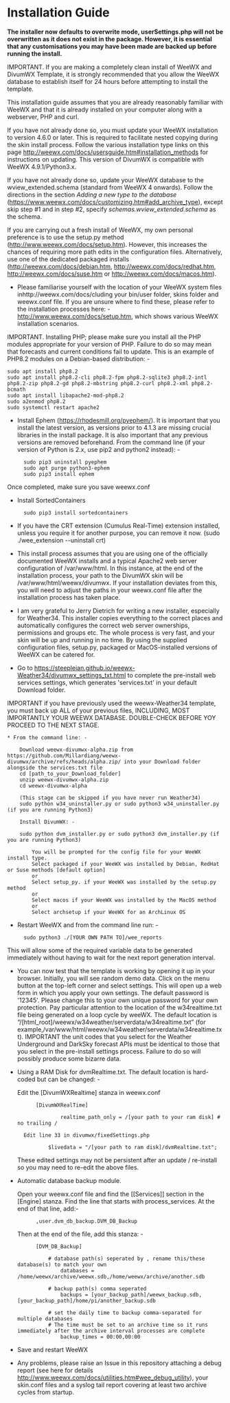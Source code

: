 
# Installation Guide

**The installer now defaults to overwrite mode, userSettings.php will not be overwritten as it does not exist in the package. However, it is essential that any customisations you may have been made are backed up before running the install.**

IMPORTANT. If you are making a completely clean install of WeeWX and DivumWX Template, it is strongly recommended that you allow the WeeWX database to establish itself for 24 hours before attempting to install the template.

This installation guide assumes that you are already reasonably familiar with WeeWX and that it is already installed on your computer along with a webserver, PHP and curl.

If you have not already done so, you must update your WeeWX installation to version 4.6.0 or later. This is required to facilitate nested copying during the skin install process. Follow the various installation type links on this page http://weewx.com/docs/usersguide.htm#installation_methods for instructions on updating. This version of DivumWX is compatible with WeeWX 4.9.1/Python3.x.

If you have not already done so, update your WeeWX database to the wview_extended.schema (standard from WeeWX 4 onwards). Follow the directions in the section *Adding a new type to the database* (https://www.weewx.com/docs/customizing.htm#add_archive_type), except skip step #1 and in step #2, specify *schemas.wview_extended.schema* as the schema. 

If you are carrying out a fresh install of WeeWX, my own personal preference is to use the setup.py method (http://www.weewx.com/docs/setup.htm). However, this increases the chances of requiring more path edits in the configuration files. Alternatively, use one of the dedicated packaged installs (http://weewx.com/docs/debian.htm, http://weewx.com/docs/redhat.htm, http://weewx.com/docs/suse.htm or http://weewx.com/docs/macos.htm).

* Please familiarise yourself with the location of your WeeWX system files inhttp://weewx.com/docs/cluding your bin/user folder, skins folder and weewx.conf file. If you are unsure where to find these, please refer to the installation processes here: - http://www.weewx.com/docs/setup.htm, which shows various WeeWX installation scenarios.

IMPORTANT. Installing PHP; please make sure you install all the PHP modules appropriate for your version of PHP. Failure to do so may mean that forecasts and current conditions fail to update. This is an example of PHP8.2 modules on a Debian-based distribution: -

	sudo apt install php8.2
	sudo apt install php8.2-cli php8.2-fpm php8.2-sqlite3 php8.2-intl php8.2-zip php8.2-gd php8.2-mbstring php8.2-curl php8.2-xml php8.2-bcmath
	sudo apt install libapache2-mod-php8.2
	sudo a2enmod php8.2
	sudo systemctl restart apache2

* Install Ephem (https://rhodesmill.org/pyephem/). It is important that you install the latest version, as versions prior to 4.1.3 are missing crucial libraries in the install package. It is also important that any previous versions are removed beforehand. From the command line (if your version of Python is 2.x, use pip2 and python2 instead): -

        sudo pip3 uninstall pyephem
		sudo apt purge python3-ephem
		sudo pip3 install ephem

Once completed, make sure you save weewx.conf

* Install SortedContainers

		sudo pip3 install sortedcontainers

* If you have the CRT extension (Cumulus Real-Time) extension installed, unless you require it for another purpose, you can remove it now. (sudo ./wee_extension --uninstall crt)

* This install process assumes that you are using one of the officially documented WeeWX installs and a typical Apache2 web server configuration of /var/www/html. In this instance, at the end of the installation process, your path to the DivumWX skin will be /var/www/html/weewx/divumwx. If your installation deviates from this, you will need to adjust the paths in your weewx.conf file after the installation process has taken place.

* I am very grateful to Jerry Dietrich for writing a new installer, especially for Weather34. This installer copies everything to the correct places and automatically configures the correct web server ownerships, permissions and groups etc. The whole process is very fast, and your skin will be up and running in no time. By using the supplied configuration files, setup.py, packaged or MacOS-installed versions of WeeWX can be catered for.

* Go to https://steepleian.github.io/weewx-Weather34/divumwx_settings_txt.html to complete the pre-install web services settings, which generates 'services.txt' in your default Download folder. 


IMPORTANT if you have previously used the weewx-Weather34 template, you must back up ALL of your previous files, INCLUDING, MOST IMPORTANTLY YOUR WEEWX DATABASE. DOUBLE-CHECK BEFORE YOY PROCEED TO THE NEXT STAGE.

    * From the command line: - 
                
		Download weewx-divumwx-alpha.zip from https://github.com/Millardiang/weewx-divumwx/archive/refs/heads/alpha.zip/ into your Download folder alongside the services.txt file
		cd [path_to_your_Download_folder]
		unzip weewx-divumwx-alpha.zip
		cd weewx-divumwx-alpha

		(This stage can be skipped if you have never run Weather34)
        sudo python w34_uninstaller.py or sudo python3 w34_uninstaller.py (if you are running Python3)

		Install DivumWX: -

		sudo python dvm_installer.py or sudo python3 dvm_installer.py (if you are running Python3)
		
		    You will be prompted for the config file for your WeeWX install type.
		    Select packaged if your WeeWX was installed by Debian, RedHat or Suse methods [default option]
		    or
		    Select setup_py. if your WeeWX was installed by the setup.py method
		    or
		    Select macos if your WeeWX was installed by the MacOS method
			or
		    Select archsetup if your WeeWX for an ArchLinux OS 
		


* Restart WeeWX and from the command line run: -
            	
		sudo python3 ./[YOUR OWN PATH TO]/wee_reports

This will allow some of the required variable data to be generated immediately without having to wait for the next report generation interval.

* You can now test that the template is working by opening it up in your browser. Initially, you will see random demo data. Click on the menu button at the top-left corner and select settings. This will open up a web form in which you apply your own settings. The default password is '12345'. Please change this to your own unique password for your own protection. Pay particular attention to the location of the w34realtime.txt file being generated on a loop cycle by weeWX. The default location is “/[html_root]/weewx/w34weather/serverdata/w34realtime.txt” (for example,/var/www/html/weewx/w34weather/serverdata/w34realtime.txt). IMPORTANT the unit codes that you select for the Weather Underground and DarkSky forecast APIs must be identical to those that you select in the pre-install settings process. Failure to do so will possibly produce some bizarre data.

* Using a RAM Disk for dvmRealtime.txt. The default location is hard-coded but can be changed: -

	Edit the [DivumWXRealtime] stanza in weewx.conf

			[DivumWXRealTime]
    
    				realtime_path_only = /[your path to your ram disk] # no trailing /

        Edit line 33 in divumwx/fixedSettings.php
    				
				$livedata = "/[your path to ram disk]/dvmRealtime.txt";

  These edited settings may not be persistent after an update / re-install so you may need to re-edit the above files.

* Automatic database backup module. 

    Open your weewx.conf file and find the [[Services]] section in the [Engine] stanza. Find the line that starts with process_services. At the end of that line, add:-

			,user.dvm_db_backup.DVM_DB_Backup
			
   Then at the end of the file, add this stanza: -

			[DVM_DB_Backup]
				
				# database path(s) seperated by , rename this/these database(s) to match your own
    				databases = /home/weewx/archive/weewx.sdb,/home/weewx/archive/another.sdb
				
				# backup path(s) comma seperated 
    				backups = [your_backup_path]/weewx_backup.sdb,[your_backup_path]/home/pi/another_backup.sdb
				
				# set the daily time to backup comma-separated for multiple databases
				# The time must be set to an archive time so it runs immediately after the archive interval processes are complete
    				backup_times = 00:00,00:00
				
* Save and restart WeeWX

* Any problems, please raise an Issue in this repository attaching a debug report (see here for details http://www.weewx.com/docs/utilities.htm#wee_debug_utility), your skin.conf files and a syslog tail report covering at least two archive cycles from startup.


